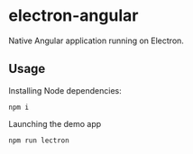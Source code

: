 # electron-angular
Native Angular application running on Electron.

## Usage
Installing Node dependencies:
```
npm i
```

Launching the demo app
```
npm run lectron
```